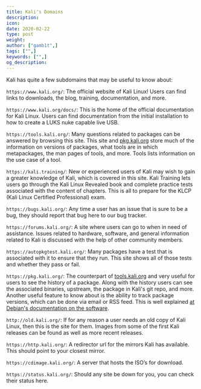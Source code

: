 ```yaml
---
title: Kali's Domains
description:
icon:
date: 2020-02-22
type: post
weight:
author: ["gamb1t",]
tags: ["",]
keywords: ["",]
og_description:
---
```


Kali has quite a few subdomains that may be useful to know about:


`https://www.kali.org/`: The official website of Kali Linux! Users can find links to downloads, the blog, training, documentation, and more.


`https://www.kali.org/docs/`: This is the home of the official documentation for Kali Linux. Users can find documentation from the initial installation to how to create a LUKS nuke capable live USB.


`https://tools.kali.org/`: Many questions related to packages can be answered by browsing this site. This site and [pkg.kali.org](https://pkg.kali.org) store much of the information on versions of packages, what tools are in which metapackages, the man pages of tools, and more. Tools lists information on the use case of a tool.


`https://kali.training/`: New or experienced users of Kali may wish to gain a greater knowledge of Kali, which is covered in this site. Kali Training lets users go through the Kali Linux Revealed book and complete practice tests associated with the content of chapters. This is all to prepare for the KLCP (Kali Linux Certified Professional) exam.


`https://bugs.kali.org/`: Any time a user has an issue that is sure to be a bug, they should report that bug here to our bug tracker.

`https://forums.kali.org/`: A site where users can go to when in need of assistance. Issues related to hardware, software, and general information related to Kali is discussed with the help of other community members.


`https://autopkgtest.kali.org/`: Many packages have a test that is associated with it to ensure that they run. This site shows all of those tests and whether they pass or fail.


`https://pkg.kali.org/`: The counterpart of [tools.kali.org](https://tools.kali.org) and very useful for users to see the history of a package. Along with the history users can see the associated binaries, upstream, the package in Kali's git repo, and more. Another useful feature to know about is the ability to track package versions, which can be done via email or RSS feed. This is well explained [at Debian's documentation on the software](https://qa.pages.debian.net/distro-tracker/usage/follow-packages.html).


`http://old.kali.org/`: If for any reason a user needs an old copy of Kali Linux, then this is the site for them. Images from some of the first Kali releases can be found as well as more recent releases.


`https://http.kali.org/`: A redirector url for the mirrors Kali has available. This should point to your closest mirror.


`https://cdimage.kali.org/`: A server that hosts the ISO’s for download.


`https://status.kali.org/`: Should any site be down for you, you can check their status here.
